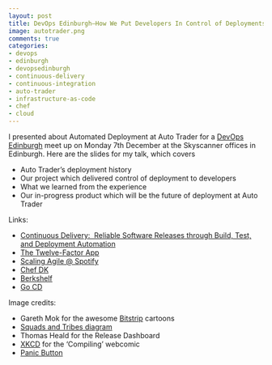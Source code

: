 ```yaml
---
layout: post
title: DevOps Edinburgh—How We Put Developers In Control of Deployments at Auto Trader
image: autotrader.png
comments: true
categories:
- devops
- edinburgh
- devopsedinburgh
- continuous-delivery
- continuous-integration
- auto-trader
- infrastructure-as-code
- chef
- cloud
---
```

I presented about Automated Deployment at Auto Trader for a [DevOps Edinburgh](http://www.meetup.com/Edinburgh-DevOps-Meetup/events/226512093/) meet up on Monday 7th December at the Skyscanner offices in Edinburgh. Here are the slides for my talk, which covers

* Auto Trader’s deployment history
* Our project which delivered control of deployment to developers
* What we learned from the experience
* Our in-progress product which will be the future of deployment at Auto Trader

<script async class="speakerdeck-embed" data-id="3dcb8f4dbc1d4aef833a2972b5217f11" data-ratio="1.77777777777778" src="//speakerdeck.com/assets/embed.js"></script>

Links:

* [Continuous Delivery:  Reliable Software Releases through Build, Test, and Deployment Automation](www.amazon.co.uk/dp/0321601912)
* [The Twelve-Factor App](http://12factor.net/)
* [Scaling Agile @ Spotify](bit.ly/SquadsAndTribes)
* [Chef DK](https://downloads.chef.io/chef-dk/)
* [Berkshelf](http://berkshelf.com/)
* [Go CD](https://www.go.cd/)

Image credits:

* Gareth Mok for the awesome [Bitstrip](https://www.bitstrips.com/) cartoons
* [Squads and Tribes diagram](bit.ly/SquadsAndTribes)
* Thomas Heald for the Release Dashboard
* [XKCD](https://xkcd.com/303/) for the ‘Compiling’ webcomic 
* [Panic Button](https://commons.wikimedia.org/wiki/File:Panic_button.jpg)